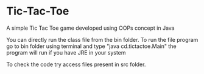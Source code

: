 # Tic-Tac-Toe
A simple Tic Tac Toe game developed using OOPs concept in Java

You can directly run the class file from the bin folder.
To run the file program go to bin folder using terminal and type "java cd.tictactoe.Main"
the program will run if you have JRE in your system

To check the code try access files present in src folder.
